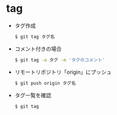 # tag
- タグ作成
    ~~~bash
    $ git tag タグ名
    ~~~
- コメント付きの場合
    ~~~bash
    $ git tag -a タグ -m 'タグのコメント'
    ~~~

- リモートリポジトリ「origin」にプッシュ
    ~~~bash
    $ git push origin タグ名
    ~~~

- タグ一覧を確認
    ~~~bash
    $ git tag
    ~~~
